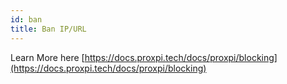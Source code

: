 ```yaml
---
id: ban
title: Ban IP/URL
---
```


Learn More here [https://docs.proxpi.tech/docs/proxpi/blocking](https://docs.proxpi.tech/docs/proxpi/blocking)